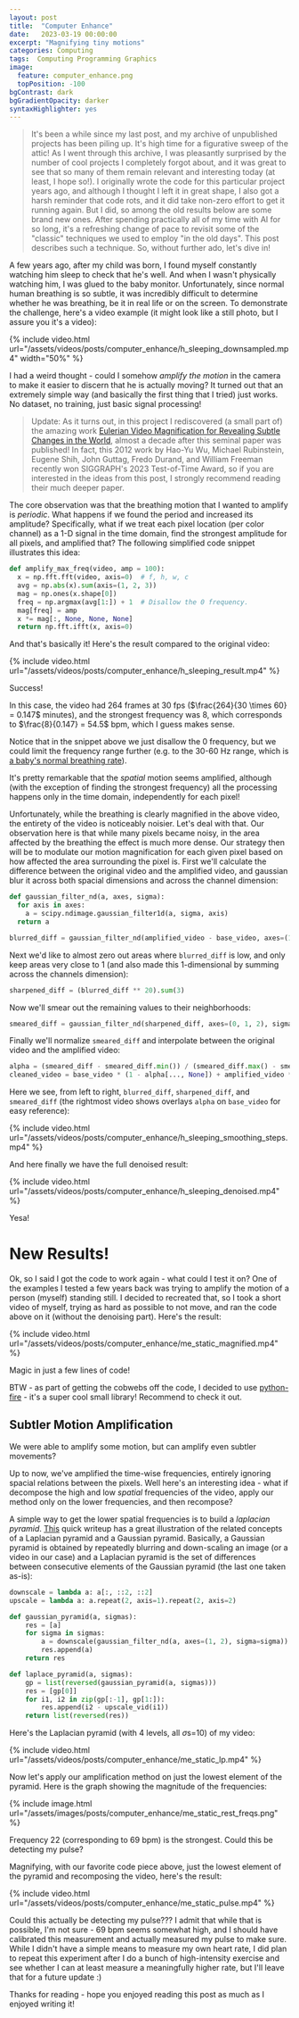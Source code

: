 ```yaml
---
layout: post
title:  "Computer Enhance"
date:   2023-03-19 00:00:00
excerpt: "Magnifying tiny motions"
categories: Computing
tags:  Computing Programming Graphics
image:
  feature: computer_enhance.png
  topPosition: -100
bgContrast: dark
bgGradientOpacity: darker
syntaxHighlighter: yes
---
```


> It's been a while since my last post, and my archive of unpublished projects has been piling up. It's high time for a figurative sweep of the attic! As I went through this archive, I was pleasantly surprised by the number of cool projects I completely forgot about, and it was great to see that so many of them remain relevant and interesting today (at least, I hope so!).  I originally wrote the code for this particular project years ago, and although I thought I left it in great shape, I also got a harsh reminder that code rots, and it did take non-zero effort to get it running again. But I did, so among the old results below are some brand new ones. After spending practically all of my time with AI for so long, it's a refreshing change of pace to revisit some of the "classic" techniques we used to employ "in the old days". This post describes such a technique. So, without further ado, let's dive in!

A few years ago, after my child was born, I found myself constantly watching him sleep to check that he's well. And when I wasn't physically watching him, I was glued to the baby monitor. Unfortunately, since normal human breathing is so subtle, it was incredibly difficult to determine whether he was breathing, be it in real life or on the screen. To demonstrate the challenge, here's a video example (it might look like a still photo, but I assure you it's a video):

{% include video.html url="/assets/videos/posts/computer_enhance/h_sleeping_downsampled.mp4" width="50%" %}

I had a weird thought - could I somehow _amplify the motion_ in the camera to make it easier to discern that he is actually moving? It turned out that an extremely simple way (and basically the first thing that I tried) just works. No dataset, no training, just basic signal processing!

> Update: As it turns out, in this project I rediscovered (a small part of) the amazing work [Eulerian Video Magnification for Revealing Subtle Changes in the World](https://people.csail.mit.edu/mrub/papers/vidmag.pdf), almost a decade after this seminal paper was published! In fact, this 2012 work by Hao-Yu Wu, Michael Rubinstein, Eugene Shih, John Guttag, Fredo Durand, and William Freeman recently won SIGGRAPH's 2023 Test-of-Time Award, so if you are interested in the ideas from this post, I strongly recommend reading their much deeper paper.

<!-- I recently met the awesome [Miki Rubinstein](http://people.csail.mit.edu/mrub/) and learned that their work too, was motivated by watching over their sleeping babies! -->

The core observation was that the breathing motion that I wanted to amplify is _periodic_. What happens if we found the period and increased its amplitude? Specifically, what if we treat each pixel location (per color channel) as a 1-D signal in the time domain, find the strongest amplitude for all pixels, and amplified that? The following simplified code snippet illustrates this idea:

```python
def amplify_max_freq(video, amp = 100):
  x = np.fft.fft(video, axis=0)  # f, h, w, c
  avg = np.abs(x).sum(axis=(1, 2, 3))
  mag = np.ones(x.shape[0])
  freq = np.argmax(avg[1:]) + 1  # Disallow the 0 frequency.
  mag[freq] = amp
  x *= mag[:, None, None, None]
  return np.fft.ifft(x, axis=0)
```

And that's basically it! Here's the result compared to the original video:

{% include video.html url="/assets/videos/posts/computer_enhance/h_sleeping_result.mp4" %}

Success!

In this case, the video had 264 frames at 30 fps ($\frac{264}{30 \times 60} = 0.147$ minutes), and the strongest frequency was 8, which corresponds to $\frac{8}{0.147} = 54.5$ bpm, which I guess makes sense.

Notice that in the snippet above we just disallow the 0 frequency, but we could limit the frequency range further (e.g. to the 30-60 Hz range, which is [a baby's normal breathing rate](https://www.webmd.com/children/child-breathing-too-fast)).

It's pretty remarkable that the _spatial_ motion seems amplified, although (with the exception of finding the strongest frequency) all the processing happens only in the time domain, independently for each pixel!

Unfortunately, while the breathing is clearly magnified in the above video, the entirety of the video is noticeably noisier. Let's deal with that. Our observation here is that while many pixels became noisy, in the area affected by the breathing the effect is much more dense. Our strategy then will be to modulate our motion magnification for each given pixel based on how affected the area surrounding the pixel is. First we'll calculate the difference between the original video and the amplified video, and gaussian blur it across both spacial dimensions and across the channel dimension:

```python
def gaussian_filter_nd(a, axes, sigma):
  for axis in axes:
    a = scipy.ndimage.gaussian_filter1d(a, sigma, axis)
  return a

blurred_diff = gaussian_filter_nd(amplified_video - base_video, axes=(1, 2, 3), sigma=30)
```

Next we'd like to almost zero out areas where `blurred_diff` is low, and only keep areas very close to 1 (and also made this 1-dimensional by summing across the channels dimension):

```python
sharpened_diff = (blurred_diff ** 20).sum(3)
```

Now we'll smear out the remaining values to their neighborhoods:

```python
smeared_diff = gaussian_filter_nd(sharpened_diff, axes=(0, 1, 2), sigma=10)
```

Finally we'll normalize `smeared_diff` and interpolate between the original video and the amplified video:
```python
alpha = (smeared_diff - smeared_diff.min()) / (smeared_diff.max() - smeared_diff.min())
cleaned_video = base_video * (1 - alpha[..., None]) + amplified_video * alpha[..., None]
```

Here we see, from left to right, `blurred_diff`, `sharpened_diff`, and `smeared_diff` (the rightmost video shows overlays `alpha` on `base_video` for easy reference):

{% include video.html url="/assets/videos/posts/computer_enhance/h_sleeping_smoothing_steps.mp4" %}

And here finally we have the full denoised result:

{% include video.html url="/assets/videos/posts/computer_enhance/h_sleeping_denoised.mp4" %}

Yesa!

# New Results!

Ok, so I said I got the code to work again - what could I test it on? One of the examples I tested a few years back was trying to amplify the motion of a person (myself) standing still. I decided to recreated that, so I took a short video of myself, trying as hard as possible to not move, and ran the code above on it (without the denoising part). Here's the result:

{% include video.html url="/assets/videos/posts/computer_enhance/me_static_magnified.mp4" %}

Magic in just a few lines of code!

BTW - as part of getting the cobwebs off the code, I decided to use [python-fire](https://github.com/google/python-fire) - it's a super cool small library! Recommend to check it out.

## Subtler Motion Amplification

We were able to amplify some motion, but can amplify even subtler movements?

Up to now, we've amplified the time-wise frequencies, entirely ignoring spacial relations between the pixels. Well here's an interesting idea - what if decompose the high and low _spatial_ frequencies of the video, apply our method only on the lower frequencies, and then recompose?

A simple way to get the lower spatial frequencies is to build a _laplacian pyramid_. [This](https://paperswithcode.com/method/laplacian-pyramid#:~:text=A%20Laplacian%20Pyramid%20is%20a,j%202%20%C3%97%20j%202%20.) quick writeup has a great illustration of the related concepts of a Laplacian pyramid and a Gaussian pyramid. Basically, a Gaussian pyramid is obtained by repeatedly blurring and down-scaling an image (or a video in our case) and a Laplacian pyramid is the set of differences between consecutive elements of the Gaussian pyramid (the last one taken as-is):

```python
downscale = lambda a: a[:, ::2, ::2]
upscale = lambda a: a.repeat(2, axis=1).repeat(2, axis=2)

def gaussian_pyramid(a, sigmas):
    res = [a]
    for sigma in sigmas:
        a = downscale(gaussian_filter_nd(a, axes=(1, 2), sigma=sigma))
        res.append(a)
    return res

def laplace_pyramid(a, sigmas):
    gp = list(reversed(gaussian_pyramid(a, sigmas)))
    res = [gp[0]]
    for i1, i2 in zip(gp[:-1], gp[1:]):
        res.append(i2 - upscale_vid(i1))
    return list(reversed(res))
```

Here's the Laplacian pyramid (with 4 levels, all $\sigma$s=10) of my video:

{% include video.html url="/assets/videos/posts/computer_enhance/me_static_lp.mp4" %}

Now let's apply our amplification method on just the lowest element of the pyramid. Here is the graph showing the magnitude of the frequencies:

{% include image.html url="/assets/images/posts/computer_enhance/me_static_rest_freqs.png" %}

Frequency 22 (corresponding to 69 bpm) is the strongest. Could this be detecting my pulse?

Magnifying, with our favorite code piece above, just the lowest element of the pyramid and recomposing the video, here's the result:

{% include video.html url="/assets/videos/posts/computer_enhance/me_static_pulse.mp4" %}

Could this actually be detecting my pulse??? I admit that while that is possible, I'm not sure - 69 bpm seems somewhat high, and I should have calibrated this measurement and actually measured my pulse to make sure. While I didn't have a simple means to measure my own heart rate, I did plan to repeat this experiment after I do a bunch of high-intensity exercise and see whether I can at least measure a meaningfully higher rate, but I'll leave that for a future update :)

Thanks for reading - hope you enjoyed reading this post as much as I enjoyed writing it!

<!-- ## Audio

Finally, let's see what happens if we apply the same magnification method to a song.

Here's a short snippet from MC Hammer's classic that we'll test this on:

{% include audio.html url="/assets/audio/posts/computer_enhance/cant_touch_trimmed.wav" %}

And here's the raw waveform:

{% include image.html url="/assets/images/posts/computer_enhance/waveform.png" %}

Let's look at its first 10,000 frequencies (except for frequency 0):

```python
plt.plot(np.abs(np.fft.fft(cant_touch))[1:10000]);
```

{% include image.html url="/assets/images/posts/computer_enhance/cant_touch_freqs.png" %}

There are 529,200 samples at 44,100 Hz, which translates to $\frac{529,200}{44,100 \times 60} = 0.2$ minutes. The strongest frequency is 519, which corresponds to $\frac{519}{0.2} = 2595$ bpm, which seems really high, but let's see.

 -->
